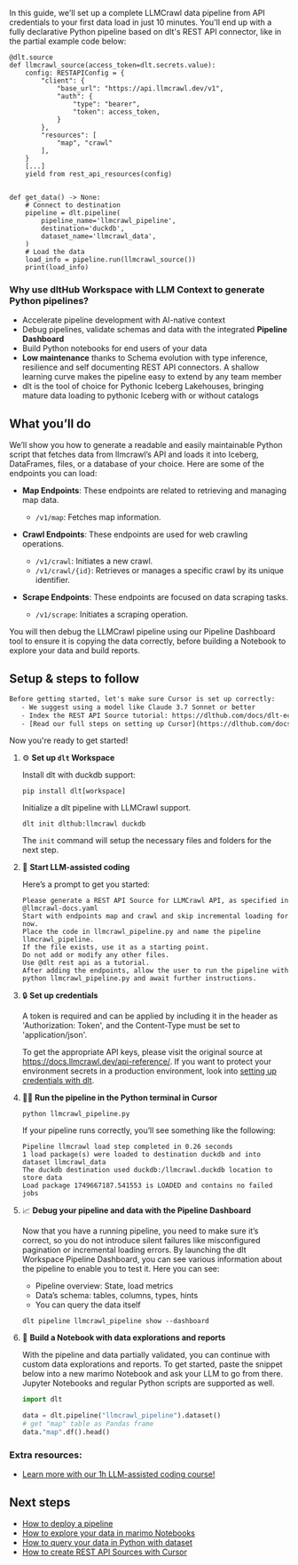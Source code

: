 In this guide, we'll set up a complete LLMCrawl data pipeline from API credentials to your first data load in just 10 minutes. You'll end up with a fully declarative Python pipeline based on dlt's REST API connector, like in the partial example code below:

```python-outcome
@dlt.source
def llmcrawl_source(access_token=dlt.secrets.value):
    config: RESTAPIConfig = {
        "client": {
            "base_url": "https://api.llmcrawl.dev/v1",
            "auth": {
                "type": "bearer",
                "token": access_token,
            }
        },
        "resources": [
            "map", "crawl"
        ],
    }
    [...]
    yield from rest_api_resources(config)


def get_data() -> None:
    # Connect to destination
    pipeline = dlt.pipeline(
        pipeline_name='llmcrawl_pipeline',
        destination='duckdb',
        dataset_name='llmcrawl_data', 
    )
    # Load the data
    load_info = pipeline.run(llmcrawl_source())
    print(load_info) 
```

### Why use dltHub Workspace with LLM Context to generate Python pipelines?

- Accelerate pipeline development with AI-native context
- Debug pipelines, validate schemas and data with the integrated **Pipeline Dashboard**
- Build Python notebooks for end users of your data
- **Low maintenance** thanks to Schema evolution with type inference, resilience and self documenting REST API connectors. A shallow learning curve makes the pipeline easy to extend by any team member
- dlt is the tool of choice for Pythonic Iceberg Lakehouses, bringing mature data loading to pythonic Iceberg with or without catalogs

## What you’ll do

We’ll show you how to generate a readable and easily maintainable Python script that fetches data from llmcrawl’s API and loads it into Iceberg, DataFrames, files, or a database of your choice. Here are some of the endpoints you can load:

- **Map Endpoints**: These endpoints are related to retrieving and managing map data.
  - `/v1/map`: Fetches map information.

- **Crawl Endpoints**: These endpoints are used for web crawling operations.
  - `/v1/crawl`: Initiates a new crawl.
  - `/v1/crawl/{id}`: Retrieves or manages a specific crawl by its unique identifier.

- **Scrape Endpoints**: These endpoints are focused on data scraping tasks.
  - `/v1/scrape`: Initiates a scraping operation.

You will then debug the LLMCrawl pipeline using our Pipeline Dashboard tool to ensure it is copying the data correctly, before building a Notebook to explore your data and build reports.

## Setup & steps to follow

```default
Before getting started, let's make sure Cursor is set up correctly:
   - We suggest using a model like Claude 3.7 Sonnet or better
   - Index the REST API Source tutorial: https://dlthub.com/docs/dlt-ecosystem/verified-sources/rest_api/ and add it to context as **@dlt rest api**
   - [Read our full steps on setting up Cursor](https://dlthub.com/docs/dlt-ecosystem/llm-tooling/cursor-restapi#23-configuring-cursor-with-documentation)
```

Now you're ready to get started!

1. ⚙️ **Set up `dlt` Workspace**
    
    Install dlt with duckdb support:
    ```shell
    pip install dlt[workspace]
    ```

    Initialize a dlt pipeline with LLMCrawl support.
    ```shell
    dlt init dlthub:llmcrawl duckdb
    ```

    The `init` command will setup the necessary files and folders for the next step.
    
2. 🤠 **Start LLM-assisted coding**
    
    Here’s a prompt to get you started:
    
    ```prompt
    Please generate a REST API Source for LLMCrawl API, as specified in @llmcrawl-docs.yaml 
    Start with endpoints map and crawl and skip incremental loading for now. 
    Place the code in llmcrawl_pipeline.py and name the pipeline llmcrawl_pipeline. 
    If the file exists, use it as a starting point. 
    Do not add or modify any other files. 
    Use @dlt rest api as a tutorial. 
    After adding the endpoints, allow the user to run the pipeline with python llmcrawl_pipeline.py and await further instructions.
    ```

    
3. 🔒 **Set up credentials** 
    
    A token is required and can be applied by including it in the header as 'Authorization: Token', and the Content-Type must be set to 'application/json'.
    
    To get the appropriate API keys, please visit the original source at https://docs.llmcrawl.dev/api-reference/.
    If you want to protect your environment secrets in a production environment, look into [setting up credentials with dlt](https://dlthub.com/docs/walkthroughs/add_credentials).
    
4. 🏃‍♀️ **Run the pipeline in the Python terminal in Cursor**
    
    ```shell
    python llmcrawl_pipeline.py
    ```
    
    If your pipeline runs correctly, you’ll see something like the following:
    
    ```shell
    Pipeline llmcrawl load step completed in 0.26 seconds
    1 load package(s) were loaded to destination duckdb and into dataset llmcrawl_data
    The duckdb destination used duckdb:/llmcrawl.duckdb location to store data
    Load package 1749667187.541553 is LOADED and contains no failed jobs
    ```
    
5. 📈 **Debug your pipeline and data with the Pipeline Dashboard**

    Now that you have a running pipeline, you need to make sure it’s correct, so you do not introduce silent failures like misconfigured pagination or incremental loading errors. By launching the dlt Workspace Pipeline Dashboard, you can see various information about the pipeline to enable you to test it. Here you can see:
    - Pipeline overview: State, load metrics
    - Data’s schema: tables, columns, types, hints
    - You can query the data itself
    
    ```shell
    dlt pipeline llmcrawl_pipeline show --dashboard
    ```
    
6. 🐍 **Build a Notebook with data explorations and reports**

    With the pipeline and data partially validated, you can continue with custom data explorations and reports. To get started, paste the snippet below into a new marimo Notebook and ask your LLM to go from there. Jupyter Notebooks and regular Python scripts are supported as well.

    
    ```python
    import dlt

   data = dlt.pipeline("llmcrawl_pipeline").dataset()
   # get "map" table as Pandas frame
   data."map".df().head()
    ```

### Extra resources:

- [Learn more with our 1h LLM-assisted coding course!](https://www.youtube.com/watch?v=GGid70rnJuM)

## Next steps

- [How to deploy a pipeline](https://dlthub.com/docs/walkthroughs/deploy-a-pipeline)
- [How to explore your data in marimo Notebooks](https://dlthub.com/docs/general-usage/dataset-access/marimo)
- [How to query your data in Python with dataset](https://dlthub.com/docs/general-usage/dataset-access/dataset)
- [How to create REST API Sources with Cursor](https://dlthub.com/docs/dlt-ecosystem/llm-tooling/cursor-restapi)